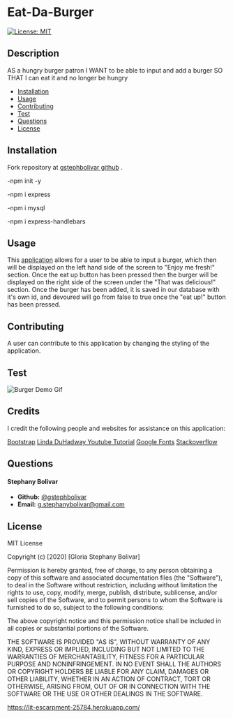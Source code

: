 # Eat-Da-Burger

[![License: MIT](https://img.shields.io/badge/License-MIT-yellow.svg)](https://opensource.org/licenses/MIT)

## Description

AS a hungry burger patron
I WANT to be able to input and add a burger
SO THAT I can eat it and no longer be hungry

 
* [Installation](#installation)
* [Usage](#usage)
* [Contributing](#usage)
* [Test](#test)
* [Questions](#questions)
* [License](#license)

## Installation

Fork repository at [gstephbolivar github](https://github.com/gstephbolivar/burger) .

-npm init -y

-npm i express

-npm i mysql

-npm i express-handlebars

## Usage

This [application](https://lit-escarpment-25784.herokuapp.com/) allows for a user to be able to input a burger, which then will be displayed on the left hand side of the screen to "Enjoy me fresh!" section. Once the eat up button has been pressed then the burger will be displayed on the right side of the screen under the "That was delicious!" section. Once the burger has been added, it is saved in our database with it's own id, and devoured will go from false to true once the "eat up!" button has been pressed. 

## Contributing

A user can contribute to this application by changing the styling of the application.

## Test

![Burger Demo Gif](public/images/eatdaburger.gif)

## Credits

I credit the following people and websites for assistance on this application:

[Bootstrap](https://getbootstrap.com/)
[Linda DuHadway Youtube Tutorial](https://www.youtube.com/watch?v=N8ZMzN40q0g)
[Google Fonts](https://fonts.google.com/)
[Stackoverflow](https://stackoverflow.com/questions/8097744/how-do-i-center-this-form-in-css)

## Questions

####  **Stephany Bolivar** 
*  **Github:** [@gstephbolivar](https://github.com/gstephbolivar)
*  **Email:** [g.stephanybolivar@gmail.com](g.stephanybolivar@gmail.com)

## License

MIT License

Copyright (c) [2020] [Gloria Stephany Bolivar]

Permission is hereby granted, free of charge, to any person obtaining a copy
of this software and associated documentation files (the "Software"), to deal
in the Software without restriction, including without limitation the rights
to use, copy, modify, merge, publish, distribute, sublicense, and/or sell
copies of the Software, and to permit persons to whom the Software is
furnished to do so, subject to the following conditions:

The above copyright notice and this permission notice shall be included in all
copies or substantial portions of the Software.

THE SOFTWARE IS PROVIDED "AS IS", WITHOUT WARRANTY OF ANY KIND, EXPRESS OR
IMPLIED, INCLUDING BUT NOT LIMITED TO THE WARRANTIES OF MERCHANTABILITY,
FITNESS FOR A PARTICULAR PURPOSE AND NONINFRINGEMENT. IN NO EVENT SHALL THE
AUTHORS OR COPYRIGHT HOLDERS BE LIABLE FOR ANY CLAIM, DAMAGES OR OTHER
LIABILITY, WHETHER IN AN ACTION OF CONTRACT, TORT OR OTHERWISE, ARISING FROM,
OUT OF OR IN CONNECTION WITH THE SOFTWARE OR THE USE OR OTHER DEALINGS IN THE
SOFTWARE.

https://lit-escarpment-25784.herokuapp.com/